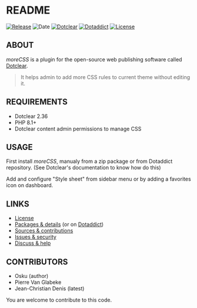 # README

[![Release](https://img.shields.io/github/v/release/jcdenis/moreCSS?color=lightblue)](https://github.com/JcDenis/moreCSS/releases)
![Date](https://img.shields.io/github/release-date/jcdenis/moreCSS?color=red)
[![Dotclear](https://img.shields.io/badge/dotclear-v2.36-137bbb.svg)](https://fr.dotclear.org/download)
[![Dotaddict](https://img.shields.io/badge/dotaddict-official-9ac123.svg)](https://plugins.dotaddict.org/dc2/details/moreCSS)
[![License](https://img.shields.io/github/license/jcdenis/moreCSS?color=white)](https://github.com/JcDenis/moreCSS/blob/master/LICENSE)

## ABOUT

_moreCSS_ is a plugin for the open-source web publishing software called [Dotclear](https://www.dotclear.org).

> It helps admin to add more CSS rules to current theme without editing it.

## REQUIREMENTS

* Dotclear 2.36
* PHP 8.1+
* Dotclear content admin permissions to manage CSS

## USAGE

First install _moreCSS_, manualy from a zip package or from 
Dotaddict repository. (See Dotclear's documentation to know how do this)

Add and configure "Style sheet" from sidebar menu 
or by adding a favorites icon on dashboard.

## LINKS

* [License](https://github.com/JcDenis/moreCSS/blob/master/LICENSE)
* [Packages & details](https://github.com/JcDenis/moreCSS/releases) (or on [Dotaddict](https://plugins.dotaddict.org/dc2/details/moreCSS))
* [Sources & contributions](https://github.com/JcDenis/moreCSS)
* [Issues & security](https://github.com/JcDenis/moreCSS/issues)
* [Discuss & help](http://forum.dotclear.org/viewtopic.php?id=44908)

## CONTRIBUTORS

* Osku (author)
* Pierre Van Glabeke
* Jean-Christian Denis (latest)

You are welcome to contribute to this code.

